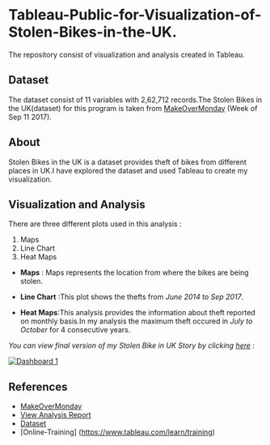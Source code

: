 # Tableau-Public-for-Visualization-of-Stolen-Bikes-in-the-UK.
The repository consist of visualization and analysis created in Tableau.

## Dataset
The dataset consist of 11 variables with 2,62,712 records.The Stolen Bikes in the UK(dataset) for this program is taken from [MakeOverMonday](http://www.makeovermonday.co.uk/) (Week of Sep 11 2017).

## About 
Stolen Bikes in the UK is a dataset provides theft of bikes from different places in UK.I have explored the dataset and used Tableau to create my visualization.

## Visualization and Analysis
There are three different plots used in this analysis :
1. Maps 
2. Line Chart
3. Heat Maps

* **Maps** : Maps represents the location  from where the bikes are being stolen.

* **Line Chart** :This plot shows the thefts from *June 2014 to Sep 2017*.

* **Heat Maps**:This analysis provides the information about theft reported on monthly basis.In my analysis the maximum theft occured in *July to October* for 4 consecutive years.

*You can view final version of my Stolen Bike in UK Story by clicking [here](https://public.tableau.com/views/VisualizationandPublishtoTableauPublic-StolenBikesintheUK/Dashboard1?:embed=y&:display_count=yes&publish=yes) :*

<div class='tableauPlaceholder' id='viz1529106802313' style='position: relative'><noscript><a href='#'><img alt='Dashboard 1 ' src='https:&#47;&#47;public.tableau.com&#47;static&#47;images&#47;Vi&#47;VisualizationandPublishtoTableauPublic-StolenBikesintheUK&#47;Dashboard1&#47;1_rss.png' style='border: none' /></a></noscript><object class='tableauViz'  style='display:none;'><param name='host_url' value='https%3A%2F%2Fpublic.tableau.com%2F' /> <param name='embed_code_version' value='3' /> <param name='site_root' value='' /><param name='name' value='VisualizationandPublishtoTableauPublic-StolenBikesintheUK&#47;Dashboard1' /><param name='tabs' value='no' /><param name='toolbar' value='yes' /><param name='static_image' value='https:&#47;&#47;public.tableau.com&#47;static&#47;images&#47;Vi&#47;VisualizationandPublishtoTableauPublic-StolenBikesintheUK&#47;Dashboard1&#47;1.png' /> <param name='animate_transition' value='yes' /><param name='display_static_image' value='yes' /><param name='display_spinner' value='yes' /><param name='display_overlay' value='yes' /><param name='display_count' value='yes' /><param name='filter' value='publish=yes' /></object></div>


## References
* [MakeOverMonday](http://www.makeovermonday.co.uk/)
* [View Analysis Report](https://public.tableau.com/profile/mamta7791#!/vizhome/VisualizationandPublishtoTableauPublic-StolenBikesintheUK/Dashboard1?publish=yes)
* [Dataset](https://data.police.uk/data/)
* [Online-Training] (https://www.tableau.com/learn/training)
